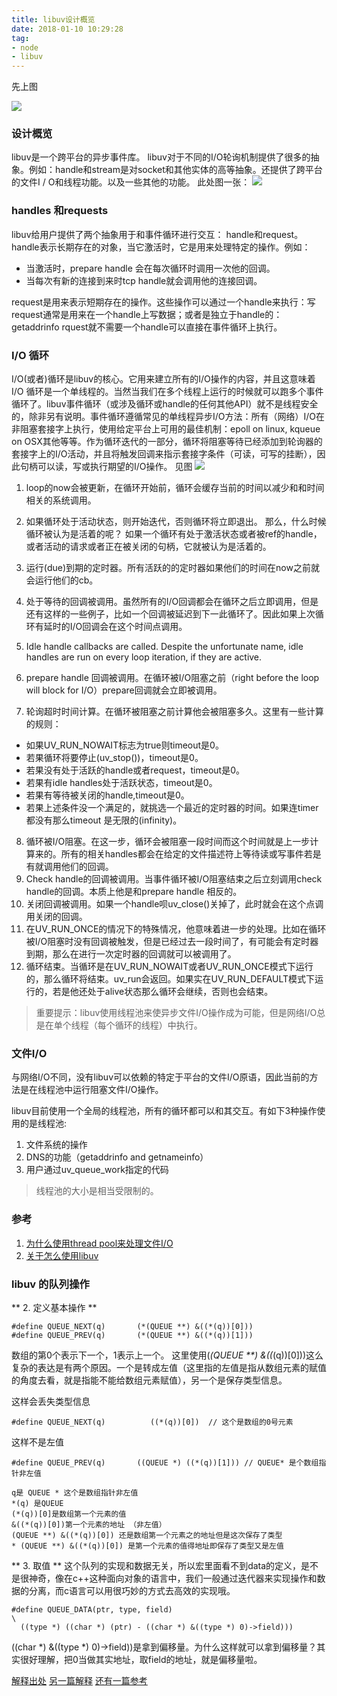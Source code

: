 ```yaml
---
title: libuv设计概览
date: 2018-01-10 10:29:28
tag:
- node
- libuv
---
```


先上图

![](http://7xnyi3.dl1.z0.glb.clouddn.com/2017-07-10-libuv-libuv.png)


### 设计概览
libuv是一个跨平台的异步事件库。
libuv对于不同的I/O轮询机制提供了很多的抽象。例如：handle和stream是对socket和其他实体的高等抽象。还提供了跨平台的文件I / O和线程功能。以及一些其他的功能。
此处图一张：
![](http://docs.libuv.org/en/v1.x/_images/architecture.png)

### handles 和requests
libuv给用户提供了两个抽象用于和事件循环进行交互： handle和request。
handle表示长期存在的对象，当它激活时，它是用来处理特定的操作。例如：
  * 当激活时，prepare handle 会在每次循环时调用一次他的回调。
  * 当每次有新的连接到来时tcp handle就会调用他的连接回调。

request是用来表示短期存在的操作。这些操作可以通过一个handle来执行：写request通常是用来在一个handle上写数据；或者是独立于handle的： getaddrinfo rquest就不需要一个handle可以直接在事件循环上执行。

### I/O 循环
I/O(或者)循环是libuv的核心。它用来建立所有的I/O操作的内容，并且这意味着I/O 循环是一个单线程的。当然当我们在多个线程上运行的时候就可以跑多个事件循环了。libuv事件循环（或涉及循环或handle的任何其他API）就不是线程安全的，除非另有说明。事件循环遵循常见的单线程异步I/O方法：所有（网络）I/O在非阻塞套接字上执行，使用给定平台上可用的最佳机制：epoll on linux, kqueue on OSX其他等等。作为循环迭代的一部分，循环将阻塞等待已经添加到轮询器的套接字上的I/O活动，并且将触发回调来指示套接字条件（可读，可写的挂断），因此句柄可以读，写或执行期望的I/O操作。
见图
![](http://docs.libuv.org/en/v1.x/_images/loop_iteration.png)

1. loop的now会被更新，在循环开始前，循环会缓存当前的时间以减少和和时间相关的系统调用。
2. 如果循环处于活动状态，则开始迭代，否则循环将立即退出。 那么，什么时候循环被认为是活着的呢？ 如果一个循环有处于激活状态或者被ref的handle，或者活动的请求或者正在被关闭的句柄，它就被认为是活着的。
3. 运行(due)到期的定时器。所有活跃的的定时器如果他们的时间在now之前就会运行他们的cb。

4. 处于等待的回调被调用。虽然所有的I/O回调都会在循环之后立即调用，但是还有这样的一些例子，比如一个回调被延迟到下一此循环了。因此如果上次循环有延时的I/O回调会在这个时间点调用。
5. Idle handle callbacks are called. Despite the unfortunate name, idle handles are run on every loop iteration, if they are active.
6. prepare handle 回调被调用。在循环被I/O阻塞之前（right before the loop will block for I/O）prepare回调就会立即被调用。
7. 轮询超时时间计算。在循环被阻塞之前计算他会被阻塞多久。这里有一些计算的规则：
  * 如果UV_RUN_NOWAIT标志为true则timeout是0。
  * 若果循环将要停止(uv_stop())，timeout是0。
  * 若果没有处于活跃的handle或者request，timeout是0。
  * 若果有idle handles处于活跃状态，timeout是0。
  * 若果有等待被关闭的handle,timeout是0。
  * 若果上述条件没一个满足的，就挑选一个最近的定时器的时间。如果连timer都没有那么timeout 是无限的(infinity)。
8. 循环被I/O阻塞。在这一步，循环会被阻塞一段时间而这个时间就是上一步计算来的。所有的相关handles都会在给定的文件描述符上等待读或写事件若是有就调用他们的回调。
9. Check handle的回调被调用。当事件循环被I/O阻塞结束之后立刻调用check handle的回调。本质上他是和prepare handle 相反的。
10. 关闭回调被调用。如果一个handle呗uv_close()关掉了，此时就会在这个点调用关闭的回调。
11. 在UV_RUN_ONCE的情况下的特殊情况，他意味着进一步的处理。比如在循环被I/O阻塞时没有回调被触发，但是已经过去一段时间了，有可能会有定时器到期，那么在进行一次定时器的回调就可以被调用了。
12. 循环结束。当循环是在UV_RUN_NOWAIT或者UV_RUN_ONCE模式下运行的，那么循环将结束。uv_run会返回。如果实在UV_RUN_DEFAULT模式下运行的，若是他还处于alive状态那么循环会继续，否则也会结束。
> 重要提示：libuv使用线程池来使异步文件I/O操作成为可能，但是网络I/O总是在单个线程（每个循环的线程）中执行。

### 文件I/O
与网络I/O不同，没有libuv可以依赖的特定于平台的文件I/O原语，因此当前的方法是在线程池中运行阻塞文件I/O操作。

libuv目前使用一个全局的线程池，所有的循环都可以和其交互。有如下3种操作使用的是线程池:
1. 文件系统的操作
2. DNS的功能（getaddrinfo and getnameinfo）
3. 用户通过uv_queue_work指定的代码
> 线程池的大小是相当受限制的。

### 参考
1. [为什么使用thread pool来处理文件I/O](http://blog.libtorrent.org/2012/10/asynchronous-disk-io/)
2. [关于怎么使用libuv](http://luohaha.github.io/Chinese-uvbook/source/introduction.html)

### libuv 的队列操作
** 2. 定义基本操作 **
```
#define QUEUE_NEXT(q)       (*(QUEUE **) &((*(q))[0]))
#define QUEUE_PREV(q)       (*(QUEUE **) &((*(q))[1]))
```
数组的第0个表示下一个，1表示上一个。
这里使用(*(QUEUE **) &((*(q))[0]))这么复杂的表达是有两个原因。一个是转成左值（这里指的左值是指从数组元素的赋值的角度去看，就是指能不能给数组元素赋值），另一个是保存类型信息。

这样会丢失类型信息
```
#define QUEUE_NEXT(q)          ((*(q))[0])  // 这个是数组的0号元素
```

这样不是左值
```
#define QUEUE_PREV(q)       ((QUEUE *) ((*(q))[1])) // QUEUE* 是个数组指针非左值
```

```
q是 QUEUE * 这个是数组指针非左值
*(q) 是QUEUE
(*(q))[0]是数组第一个元素的值
&((*(q))[0])第一个元素的地址 （非左值）
(QUEUE **) &((*(q))[0]) 还是数组第一个元素之的地址但是这次保存了类型
* (QUEUE **) &((*(q))[0]) 是第一个元素的值得地址即保存了类型又是左值
```

** 3. 取值 **
这个队列的实现和数据无关，所以宏里面看不到data的定义，是不是很神奇，像在c++这种面向对象的语言中，我们一般通过迭代器来实现操作和数据的分离，而c语言可以用很巧妙的方式去高效的实现哦。

```
#define QUEUE_DATA(ptr, type, field)                                          \
  ((type *) ((char *) (ptr) - ((char *) &((type *) 0)->field)))
```

((char *) &((type *) 0)->field))是拿到偏移量。为什么这样就可以拿到偏移量？其实很好理解，把0当做其实地址，取field的地址，就是偏移量啦。

[解释出处](https://www.jianshu.com/p/6373de1e117d)
[另一篇解释](http://masutangu.com/2016/10/libuv-source-code/)
[还有一篇参考](http://gngshn.github.io/2017/09/01/libuv-%E6%BA%90%E7%A0%81%E5%88%86%E6%9E%90-1-event-loop%E7%9A%84%E5%88%9D%E5%A7%8B%E5%8C%96/)
